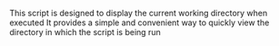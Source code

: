 This script is designed to display the current working directory when executed
It provides a simple and convenient way to quickly view the directory in which the script is being run

































